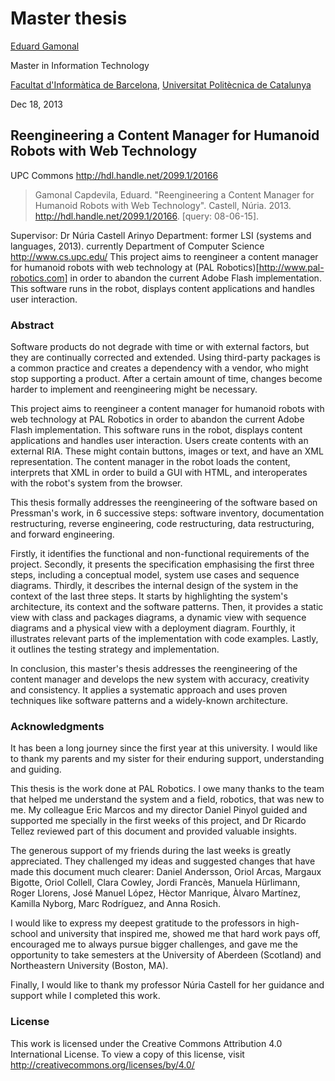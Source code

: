 Master thesis
========

[Eduard Gamonal](https://www.linkedin.com/in/egamonal)

Master in Information Technology

[Facultat d'Informàtica de Barcelona](http://www.fib.upc.edu), [Universitat Politècnica de Catalunya](http://www.upc.edu)

Dec 18, 2013

## Reengineering a Content Manager for Humanoid Robots with Web Technology

UPC Commons http://hdl.handle.net/2099.1/20166

> Gamonal Capdevila, Eduard. "Reengineering a Content Manager for Humanoid Robots with Web Technology". Castell, Núria. 2013. <http://hdl.handle.net/2099.1/20166>. [query: 08-06-15].

Supervisor: Dr Núria Castell Arinyo
Department: former LSI (systems and languages, 2013). currently Department of Computer Science http://www.cs.upc.edu/ 
This project aims to reengineer a content manager for humanoid robots with web technology at (PAL Robotics)[http://www.pal-robotics.com] in order to abandon the current Adobe Flash implementation. This software runs in the robot, displays content applications and handles user interaction.

### Abstract

Software products do not degrade with time or with external factors, but they are continually corrected and extended.
Using third-party packages is a common practice and creates a dependency with a vendor, who might stop supporting a product.
After a certain amount of time, changes become harder to implement and reengineering might be necessary.


This project aims to reengineer a content manager for humanoid robots with web technology at PAL Robotics in order to abandon the current Adobe Flash implementation.
This software runs in the robot, displays content applications and handles user interaction.
Users create contents with an external RIA. 
These might contain buttons, images or text, and have an XML representation.
The content manager in the robot loads the content, interprets that XML in order to build a GUI with HTML, and interoperates with the robot's system from the browser.

This thesis formally addresses the reengineering of the software based on Pressman's work, in 6 successive steps: software inventory, documentation restructuring, reverse engineering, code restructuring, data restructuring, and forward engineering.

Firstly, it identifies the functional and non-functional requirements of the project.
Secondly, it presents the specification emphasising the first three steps, including a conceptual model, system use cases and sequence diagrams.
Thirdly, it describes the internal design of the system in the context of the last three steps.
It starts by highlighting the system's architecture, its context and the software patterns.
Then, it provides a static view with class and packages diagrams, a dynamic view with sequence diagrams and a physical view with a deployment diagram.
Fourthly, it illustrates relevant parts of the implementation with code examples.
Lastly, it outlines the testing strategy and implementation.

In conclusion, this master's thesis addresses the reengineering of the content manager and develops the new system with accuracy, creativity and consistency. 
It applies a systematic approach and uses proven techniques like software patterns and a widely-known architecture.

### Acknowledgments

It has been a long journey since the first year at this university.
I would like to thank my parents and my sister for their enduring support, understanding and guiding.

This thesis is the work done at PAL Robotics.
I owe many thanks to the team that helped me understand the system and a field, robotics, that was new to me.
My colleague Eric Marcos and my director Daniel Pinyol guided and supported me specially in the first weeks of this project, and Dr Ricardo Tellez reviewed part of this document and provided valuable insights.

The generous support of my friends during the last weeks is greatly appreciated.
They challenged my ideas and suggested changes that have made this document much clearer:
Daniel Andersson, Oriol Arcas, Margaux Bigotte,  Oriol Collell, Clara Cowley, Jordi Francès, Manuela Hürlimann, Roger Llorens, José Manuel López, Hèctor Manrique, Àlvaro Martínez, Kamilla Nyborg, Marc Rodríguez, and Anna Rosich.

I would like to express my deepest gratitude to the professors in high-school and university that inspired me, showed me that hard work pays off, encouraged me to always pursue bigger challenges, and gave me the opportunity to take semesters at the University of Aberdeen (Scotland) and Northeastern University (Boston, MA).

Finally, I would like to thank my professor Núria Castell for her guidance and support while I completed this work.


### License
This work is licensed under the Creative Commons Attribution 4.0 International License. To view a copy of this license, visit http://creativecommons.org/licenses/by/4.0/
